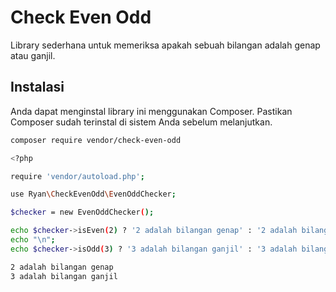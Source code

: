 # Check Even Odd

Library sederhana untuk memeriksa apakah sebuah bilangan adalah genap atau ganjil.

## Instalasi

Anda dapat menginstal library ini menggunakan Composer. Pastikan Composer sudah terinstal di sistem Anda sebelum melanjutkan.

```bash
composer require vendor/check-even-odd

<?php

require 'vendor/autoload.php';

use Ryan\CheckEvenOdd\EvenOddChecker;

$checker = new EvenOddChecker();

echo $checker->isEven(2) ? '2 adalah bilangan genap' : '2 adalah bilangan ganjil';
echo "\n";
echo $checker->isOdd(3) ? '3 adalah bilangan ganjil' : '3 adalah bilangan genap';

2 adalah bilangan genap
3 adalah bilangan ganjil
